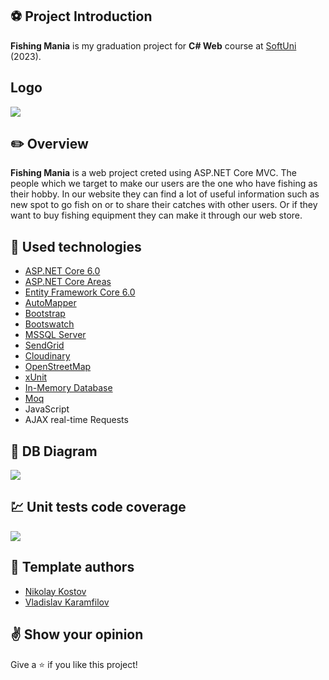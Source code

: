 ## :soccer: Project Introduction

**Fishing Mania** is my graduation project for **C# Web** course at [SoftUni](https://softuni.bg/ "SoftUni") (2023).

## Logo
![](https://res.cloudinary.com/dksccul6u/image/upload/v1691405512/aeneygsqcz3yrj6zx1h4.png)

## :pencil2: Overview

**Fishing Mania** is a web project creted using ASP.NET Core MVC. The people which we target to make our users are the one who have fishing as their hobby. In our website they can find a lot of useful information such as new spot to go fish on or to share their catches with other users. Or if they want to buy fishing equipment they can make it through our web store.

## :hammer: Used technologies
* [ASP.NET Core 6.0](https://dotnet.microsoft.com/en-us/download/dotnet/6.0)
* [ASP.NET Core Areas](https://learn.microsoft.com/en-us/aspnet/core/mvc/controllers/areas?view=aspnetcore-6.0)
* [Entity Framework Core 6.0](https://learn.microsoft.com/en-us/ef/core/)
* [AutoMapper](https://automapper.org/)
* [Bootstrap](https://github.com/twbs/bootstrap)
* [Bootswatch](https://bootswatch.com/)
* [MSSQL Server](https://www.microsoft.com/en-us/sql-server)
* [SendGrid](https://sendgrid.com/)
* [Cloudinary](https://cloudinary.com/)
* [OpenStreetMap](https://www.openstreetmap.org/)
* [xUnit](https://github.com/xunit/xunit)
* [In-Memory Database](https://learn.microsoft.com/en-us/sql/relational-databases/in-memory-database?view=sql-server-ver16)
* [Moq](https://github.com/moq/moq)
* JavaScript
* AJAX real-time Requests

## :wrench: DB Diagram
![](https://res.cloudinary.com/dksccul6u/image/upload/v1691404629/iwbfvbysfvpz3febi4ms.png)

## :chart: Unit tests code coverage
![](https://res.cloudinary.com/dksccul6u/image/upload/v1691404610/cjzbxvfoklqds4oegyex.png)

## :muscle: Template authors

- [Nikolay Kostov](https://github.com/NikolayIT)
- [Vladislav Karamfilov](https://github.com/vladislav-karamfilov)

## :v: Show your opinion
Give a :star: if you like this project!
